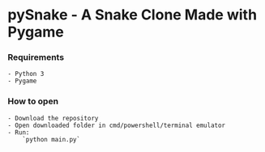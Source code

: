 # pySnake - A Snake Clone Made with Pygame

### Requirements
    - Python 3
    - Pygame

### How to open
    - Download the repository
    - Open downloaded folder in cmd/powershell/terminal emulator
    - Run:
        `python main.py`